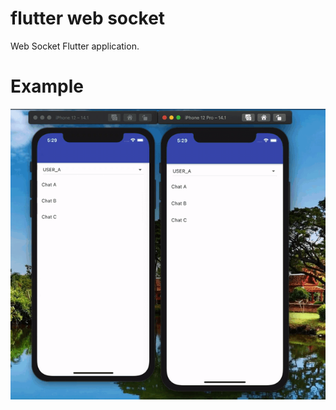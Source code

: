 # flutter web socket

Web Socket Flutter application.

# Example
![Alt Text](https://github.com/nesprasit/flutter/blob/main/flutter_web_socket/example/example.gif)
